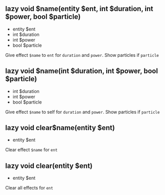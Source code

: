 ## lazy void $name(entity $ent, int $duration, int $power, bool $particle)
- entity $ent
- int $duration
- int $power
- bool $particle

Give effect `$name` to `ent` for `duration` and `power`.    Show particles if `particle`

## lazy void $name(int $duration, int $power, bool $particle)
- int $duration
- int $power
- bool $particle

Give effect `$name` to self for `duration` and `power`.    Show particles if `particle`

## lazy void clear$name(entity $ent)
- entity $ent

Clear effect `$name` for `ent`

## lazy void clear(entity $ent)
- entity $ent

Clear all effects for `ent`


